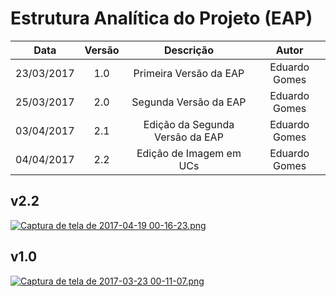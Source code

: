 # Estrutura Analítica do Projeto (EAP)

| Data | Versão | Descrição | Autor |
|:----:|:------:|:---------:|:-----:|
|23/03/2017|1.0|Primeira Versão da EAP|Eduardo Gomes|
|25/03/2017|2.0|Segunda Versão da EAP|Eduardo Gomes|
|03/04/2017|2.1|Edição da Segunda Versão da EAP|Eduardo Gomes|
|04/04/2017|2.2|Edição de Imagem em UCs|Eduardo Gomes|

## v2.2

[![Captura de tela de 2017-04-19 00-16-23.png](https://s10.postimg.org/dj54a4k7d/Captura_de_tela_de_2017-04-19_00-16-23.png)](https://postimg.org/image/9mrse4z7p/)


## v1.0

[![Captura de tela de 2017-03-23 00-11-07.png](https://s14.postimg.org/9c1fyowkx/Captura_de_tela_de_2017_03_23_00_11_07.png)](https://postimg.org/image/stw3emtil/)
